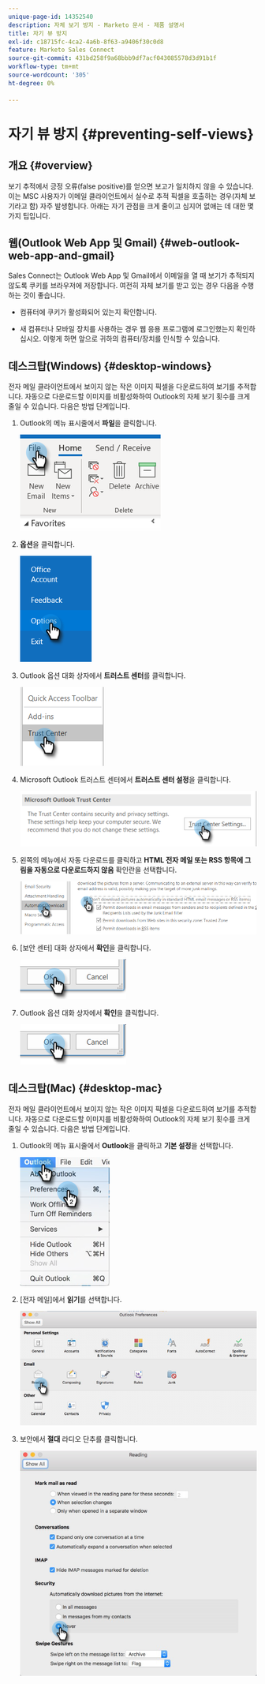 ```yaml
---
unique-page-id: 14352540
description: 자체 보기 방지 - Marketo 문서 - 제품 설명서
title: 자기 뷰 방지
exl-id: c18715fc-4ca2-4a6b-8f63-a9406f30c0d8
feature: Marketo Sales Connect
source-git-commit: 431bd258f9a68bbb9df7acf043085578d3d91b1f
workflow-type: tm+mt
source-wordcount: '305'
ht-degree: 0%

---
```


# 자기 뷰 방지 {#preventing-self-views}

## 개요 {#overview}

보기 추적에서 긍정 오류(false positive)를 얻으면 보고가 일치하지 않을 수 있습니다. 이는 MSC 사용자가 이메일 클라이언트에서 실수로 추적 픽셀을 호출하는 경우(자체 보기라고 함) 자주 발생합니다. 아래는 자기 관점을 크게 줄이고 심지어 없애는 데 대한 몇 가지 팁입니다.

## 웹(Outlook Web App 및 Gmail) {#web-outlook-web-app-and-gmail}

Sales Connect는 Outlook Web App 및 Gmail에서 이메일을 열 때 보기가 추적되지 않도록 쿠키를 브라우저에 저장합니다. 여전히 자체 보기를 받고 있는 경우 다음을 수행하는 것이 좋습니다.

* 컴퓨터에 쿠키가 활성화되어 있는지 확인합니다.

* 새 컴퓨터나 모바일 장치를 사용하는 경우 웹 응용 프로그램에 로그인했는지 확인하십시오. 이렇게 하면 앞으로 귀하의 컴퓨터/장치를 인식할 수 있습니다.

## 데스크탑(Windows) {#desktop-windows}

전자 메일 클라이언트에서 보이지 않는 작은 이미지 픽셀을 다운로드하여 보기를 추적합니다. 자동으로 다운로드할 이미지를 비활성화하여 Outlook의 자체 보기 횟수를 크게 줄일 수 있습니다. 다음은 방법 단계입니다.

1. Outlook의 메뉴 표시줄에서 **파일**&#x200B;을 클릭합니다.

   ![](assets/win-1.png)

1. **옵션**&#x200B;을 클릭합니다.

   ![](assets/win-2.png)

1. Outlook 옵션 대화 상자에서 **트러스트 센터**&#x200B;를 클릭합니다.

   ![](assets/win-3.png)

1. Microsoft Outlook 트러스트 센터에서 **트러스트 센터 설정**&#x200B;을 클릭합니다.

   ![](assets/win-4.png)

1. 왼쪽의 메뉴에서 자동 다운로드를 클릭하고 **HTML 전자 메일 또는 RSS 항목에 그림을 자동으로 다운로드하지 않음** 확인란을 선택합니다.

   ![](assets/win-5.png)

1. [보안 센터] 대화 상자에서 **확인**&#x200B;을 클릭합니다.

   ![](assets/win-6.png)

1. Outlook 옵션 대화 상자에서 **확인**&#x200B;을 클릭합니다.

   ![](assets/win-6.png)

## 데스크탑(Mac) {#desktop-mac}

전자 메일 클라이언트에서 보이지 않는 작은 이미지 픽셀을 다운로드하여 보기를 추적합니다. 자동으로 다운로드할 이미지를 비활성화하여 Outlook의 자체 보기 횟수를 크게 줄일 수 있습니다. 다음은 방법 단계입니다.

1. Outlook의 메뉴 표시줄에서 **Outlook**&#x200B;을 클릭하고 **기본 설정**&#x200B;을 선택합니다.

   ![](assets/mac-1.png)

1. [전자 메일]에서 **읽기**&#x200B;를 선택합니다.

   ![](assets/mac-2.png)

1. 보안에서 **절대** 라디오 단추를 클릭합니다.

   ![](assets/mac-3.png)

